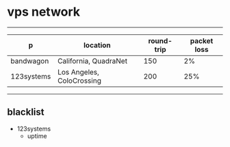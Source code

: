 # vps network

---

| p          | location                  | round-trip | packet loss |
| ---------- | ------------------------- | ---------- | ----------- |
| bandwagon  | California, QuadraNet     | 150        | 2%          |
| 123systems | Los Angeles, ColoCrossing | 200        | 25%         |

---

## blacklist

+ 123systems
    - uptime
